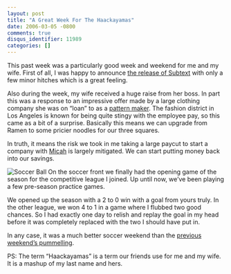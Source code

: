 ```yaml
---
layout: post
title: "A Great Week For The Haackayamas"
date: 2006-03-05 -0800
comments: true
disqus_identifier: 11989
categories: []
---
```

This past week was a particularly good week and weekend for me and my
wife. First of all, I was happy to announce [the release of
Subtext](/archive/2006/03/02/Subtext1.0NautilusEditionReleased.aspx "Subtext Release Announcement")
with only a few minor hitches which is a great feeling.

Also during the week, my wife received a huge raise from her boss. In
part this was a response to an impressive offer made by a large clothing
company she was on “loan” to as a [pattern
maker](/archive/2004/03/13/250.aspx "Architect Of The Fashion World").
The fashion district in Los Angeles is known for being quite stingy with
the employee pay, so this came as a bit of a surprise. Basically this
means we can upgrade from Ramen to some pricier noodles for our three
squares.

In truth, it means the risk we took in me taking a large paycut to start
a company with [Micah](http://micahdylan.com/ "Micah Dylan Blog") is
largely mitigated. We can start putting money back into our savings.

![Soccer Ball](http://haacked.com/images/SoccerBallBW.jpg) On the soccer
front we finally had the opening game of the season for the competitive
league I joined. Up until now, we’ve been playing a few pre-season
practice games.

We opened up the season with a 2 to 0 win with a goal from yours truly.
In the other league, we won 4 to 1 in a game where I flubbed two good
chances. So I had exactly one day to relish and replay the goal in my
head before it was completely replaced with the two I should have put
in.

In any case, it was a much better soccer weekend than the [previous
weekend’s
pummelling](/archive/2006/02/27/GettingPummelled.aspx "Getting Pummelled in Soccer").

PS: The term “Haackayamas” is a term our friends use for me and my wife.
It is a mashup of my last name and hers.

